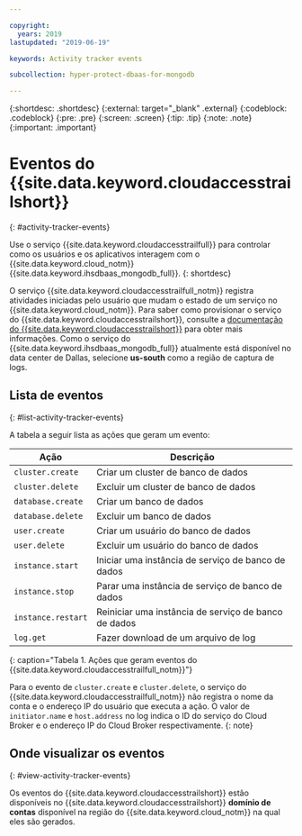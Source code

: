 ```yaml
---

copyright:
  years: 2019
lastupdated: "2019-06-19"

keywords: Activity tracker events

subcollection: hyper-protect-dbaas-for-mongodb

---
```


{:shortdesc: .shortdesc}
{:external: target="_blank" .external}
{:codeblock: .codeblock}
{:pre: .pre}
{:screen: .screen}
{:tip: .tip}
{:note: .note}
{:important: .important}

# Eventos do {{site.data.keyword.cloudaccesstrailshort}}
{: #activity-tracker-events}

Use o serviço {{site.data.keyword.cloudaccesstrailfull}} para controlar como os usuários e os aplicativos interagem com o {{site.data.keyword.cloud_notm}} {{site.data.keyword.ihsdbaas_mongodb_full}}.
{: shortdesc}

O serviço {{site.data.keyword.cloudaccesstrailfull_notm}} registra atividades iniciadas pelo usuário que mudam o estado de um serviço no {{site.data.keyword.cloud_notm}}. Para saber como provisionar o serviço do {{site.data.keyword.cloudaccesstrailshort}}, consulte a [documentação do {{site.data.keyword.cloudaccesstrailshort}}](/docs/services/Activity-Tracker-with-LogDNA?topic=logdnaat-getting-started) para obter mais informações. Como o serviço do {{site.data.keyword.ihsdbaas_mongodb_full}} atualmente está disponível no data center de Dallas, selecione **us-south** como a região de captura de logs.

## Lista de eventos
{: #list-activity-tracker-events}

A tabela a seguir lista as ações que geram um evento:

| Ação                 | Descrição                               |
| ---------------------- | ----------------------------------------- |
| `cluster.create` | Criar um cluster de banco de dados                 |
| `cluster.delete` | Excluir um cluster de banco de dados                 |
| `database.create` | Criar um banco de dados                  |
| `database.delete` | Excluir um banco de dados                  |
| `user.create`     | Criar um usuário do banco de dados                    |
| `user.delete`     | Excluir um usuário do banco de dados                    |
| `instance.start` | Iniciar uma instância de serviço de banco de dados         |
| `instance.stop`  | Parar uma instância de serviço de banco de dados          |
| `instance.restart`  | Reiniciar uma instância de serviço de banco de dados          |
| `log.get`       | Fazer download de um arquivo de log |
{: caption="Tabela 1. Ações que geram eventos do  {{site.data.keyword.cloudaccesstrailfull_notm}}"}

Para o evento de `cluster.create` e `cluster.delete`, o serviço do {{site.data.keyword.cloudaccesstrailfull_notm}} não registra o nome da conta e o endereço IP do usuário que executa a ação. O valor de `initiator.name` e `host.address` no log indica o ID do serviço do Cloud Broker e o endereço IP do Cloud Broker respectivamente.
{: note}

## Onde visualizar os eventos
{: #view-activity-tracker-events}

<!-- Option 2: Add the following sentence if your service sends events to the account domain. -->

Os eventos do {{site.data.keyword.cloudaccesstrailshort}} estão disponíveis no
{{site.data.keyword.cloudaccesstrailshort}} **domínio de contas** disponível na região do
{{site.data.keyword.cloud_notm}} na qual eles são gerados.
